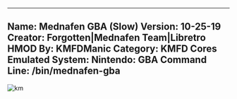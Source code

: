 -----------------------
Name: Mednafen GBA (Slow)
Version: 10-25-19
Creator: Forgotten|Mednafen Team|Libretro
HMOD By: KMFDManic
Category: KMFD Cores
Emulated System: Nintendo: GBA
Command Line: /bin/mednafen-gba
-----------------------
![km](https://i.imgur.com/PahB8es.png)

